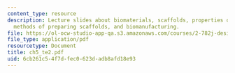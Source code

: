 ```yaml
---
content_type: resource
description: Lecture slides about biomaterials, scaffolds, properties of matrices,
  methods of preparing scaffolds, and biomanufacturing.
file: https://ol-ocw-studio-app-qa.s3.amazonaws.com/courses/2-782j-design-of-medical-devices-and-implants-spring-2006/6cb261c54f7dfec0623dadb8afd18e93_ch5_te2.pdf
file_type: application/pdf
resourcetype: Document
title: ch5_te2.pdf
uid: 6cb261c5-4f7d-fec0-623d-adb8afd18e93
---
```

